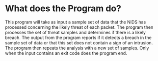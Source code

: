 # What does the Program do?
This program will take as input a sample set of data that the NIDS has processed concerning the likely threat of each packet. The program then processes the set of threat samples and determines if there is a likely breach. The output from the program reports if it detects a breach in the sample set of data or that this set does not contain a sign of an intrusion. The program then repeats the analysis with a new set of samples. Only when the input contains an exit code does the program end.